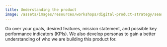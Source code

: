 ```yaml
---
title: Understanding the product
image: /assets/images/resources/workshops/digital-product-strategy/search.svg
---
```


Go over your goals, desired features, mission statement, and possible key
performance indicators (KPIs). We also develop personas to gain a better
understanding of who we are building this product for.
